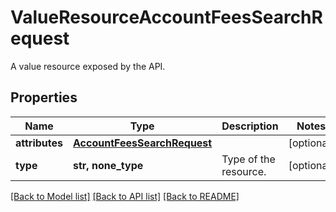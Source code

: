 # ValueResourceAccountFeesSearchRequest

A value resource exposed by the API.

## Properties
Name | Type | Description | Notes
------------ | ------------- | ------------- | -------------
**attributes** | [**AccountFeesSearchRequest**](AccountFeesSearchRequest.md) |  | [optional] 
**type** | **str, none_type** | Type of the resource. | [optional] 

[[Back to Model list]](../README.md#documentation-for-models) [[Back to API list]](../README.md#documentation-for-api-endpoints) [[Back to README]](../README.md)


